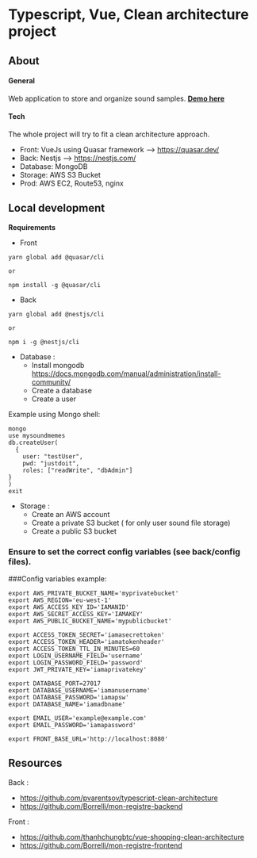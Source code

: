 # Typescript, Vue, Clean architecture project

## About

#### General

Web application to store and organize sound samples. **[Demo here](https://mysoundmemes.florentcadot.com/)**

#### Tech
The whole project will try to fit a clean architecture approach.

* Front: VueJs using Quasar framework --> https://quasar.dev/
* Back: Nestjs --> https://nestjs.com/
* Database: MongoDB
* Storage: AWS S3 Bucket 
* Prod: AWS EC2, Route53, nginx

## Local development

**Requirements**

* Front 

````
yarn global add @quasar/cli

or

npm install -g @quasar/cli
````

* Back

````
yarn global add @nestjs/cli

or

npm i -g @nestjs/cli
````

* Database : 
  * Install mongodb https://docs.mongodb.com/manual/administration/install-community/ 
  * Create a database
  * Create a user
  
Example using Mongo shell:
````
mongo
use mysoundmemes
db.createUser(
  {
    user: "testUser",
    pwd: "justdoit",
    roles: ["readWrite", "dbAdmin"]
}
)
exit
````

* Storage :  
  - Create an AWS account  
  - Create a private S3 bucket ( for only user sound file storage)
  - Create a public S3 bucket

### Ensure to set the correct config variables (see **back/config** files).
###Config variables example:
```
export AWS_PRIVATE_BUCKET_NAME='myprivatebucket'
export AWS_REGION='eu-west-1'
export AWS_ACCESS_KEY_ID='IAMANID'
export AWS_SECRET_ACCESS_KEY='IAMAKEY'
export AWS_PUBLIC_BUCKET_NAME='mypublicbucket'

export ACCESS_TOKEN_SECRET='iamasecrettoken'
export ACCESS_TOKEN_HEADER='iamatokenheader'
export ACCESS_TOKEN_TTL_IN_MINUTES=60
export LOGIN_USERNAME_FIELD='username'
export LOGIN_PASSWORD_FIELD='password'
export JWT_PRIVATE_KEY='iamaprivatekey'

export DATABASE_PORT=27017
export DATABASE_USERNAME='iamanusername'
export DATABASE_PASSWORD='iamapsw'
export DATABASE_NAME='iamadbname'

export EMAIL_USER='example@example.com'
export EMAIL_PASSWORD='iamapassword'

export FRONT_BASE_URL='http://localhost:8080'

```




## Resources

Back : 
- https://github.com/pvarentsov/typescript-clean-architecture
- https://github.com/Borrelli/mon-registre-backend

Front : 
- https://github.com/thanhchungbtc/vue-shopping-clean-architecture
- https://github.com/Borrelli/mon-registre-frontend 
